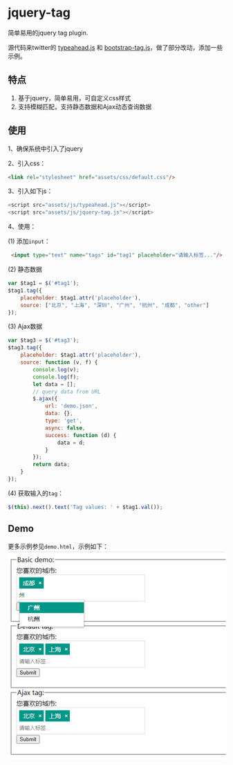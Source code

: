 # jquery-tag
简单易用的jquery tag plugin.

源代码来twitter的 [typeahead.js](http://twitter.github.com/bootstrap/javascript.html#typeahead) 和 [bootstrap-tag.js](https://github.com/fdeschenes/bootstrap-tag)，做了部分改动，添加一些示例。

## 特点

1. 基于jquery，简单易用，可自定义css样式
2. 支持模糊匹配，支持静态数据和Ajax动态查询数据

## 使用

1、确保系统中引入了jquery

2、引入css：
```html
<link rel="stylesheet" href="assets/css/default.css"/>
```

3、引入如下js：
```javascript
<script src="assets/js/typeahead.js"></script>
<script src="assets/js/jquery-tag.js"></script>
```

4、使用：

(1) 添加`input`：
```html
 <input type="text" name="tags" id="tag1" placeholder="请输入标签..."/>
```
(2) 静态数据
```javascript
var $tag1 = $('#tag1');
$tag1.tag({
    placeholder: $tag1.attr('placeholder'),
    source: ["北京", "上海", "深圳", "广州", "杭州", "成都", "other"]
});
```

(3) Ajax数据
```javascript
var $tag3 = $('#tag3');
$tag3.tag({
    placeholder: $tag1.attr('placeholder'),
    source: function (v, f) {
        console.log(v);
        console.log(f);
        let data = [];
        // query data from URL
        $.ajax({
            url: 'demo.json',
            data: {},
            type: 'get',
            async: false,
            success: function (d) {
                data = d;
            }
        });
        return data;
    }
});
```

(4) 获取输入的`tag`：
```javascript
$(this).next().text('Tag values: ' + $tag1.val());
```

## Demo

更多示例参见`demo.html`，示例如下：
![示例图片](demo.png)
